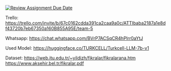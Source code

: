 [![Review Assignment Due Date](https://classroom.github.com/assets/deadline-readme-button-22041afd0340ce965d47ae6ef1cefeee28c7c493a6346c4f15d667ab976d596c.svg)](https://classroom.github.com/a/oZBp5p5Q)

Trello: https://trello.com/invite/b/67c0162cdda391ca2caa9a0c/ATTIbaba2187a1e8df43720b7eb67350a160B855A95E/team-5

Whatsapp:
https://chat.whatsapp.com/BVrP7ACSqCR4hPlrr0aYtJ


Used Model:  https://huggingface.co/TURKCELL/Turkcell-LLM-7b-v1

Dataset:  https://web.itu.edu.tr/~yildizh/fikralar/fikralarana.htm
          https://www.aksehir.bel.tr/fikralar.pdf
          
